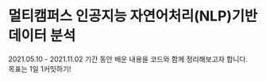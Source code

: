 # 멀티캠퍼스 인공지능 자연어처리(NLP)기반 데이터 분석

2021.05.10 - 2021.11.02 기간 동안 배운 내용을 코드와 함께 정리해보고자 합니다. </br>
목표는 1일 1커밋하기!


